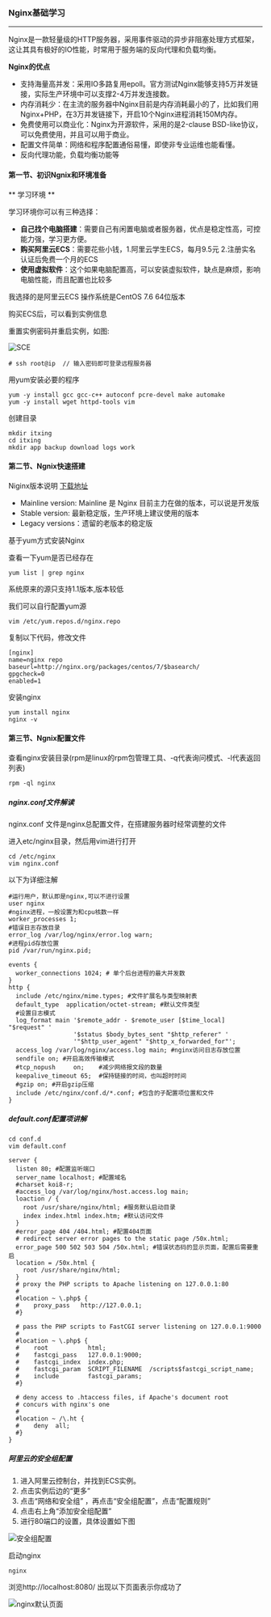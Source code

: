 ### Nginx基础学习

------

Nginx是一款轻量级的HTTP服务器，采用事件驱动的异步非阻塞处理方式框架，这让其具有极好的IO性能，时常用于服务端的反向代理和负载均衡。

**Nginx的优点**

- 支持海量高并发：采用IO多路复用epoll。官方测试Nginx能够支持5万并发链接，实际生产环境中可以支撑2-4万并发连接数。
- 内存消耗少：在主流的服务器中Nginx目前是内存消耗最小的了，比如我们用Nginx+PHP，在3万并发链接下，开启10个Nginx进程消耗150M内存。
- 免费使用可以商业化：Nginx为开源软件，采用的是2-clause BSD-like协议，可以免费使用，并且可以用于商业。
- 配置文件简单：网络和程序配置通俗易懂，即使非专业运维也能看懂。
- 反向代理功能，负载均衡功能等

#### 第一节、初识Ngnix和环境准备

** 学习环境 **

学习环境你可以有三种选择：

- **自己找个电脑搭建**：需要自己有闲置电脑或者服务器，优点是稳定性高，可控能力强，学习更方便。
- **购买阿里云ECS**：需要花些小钱，1.阿里云学生ECS，每月9.5元 2.注册实名认证后免费一个月的ECS
- **使用虚拟软件**：这个如果电脑配置高，可以安装虚拟软件，缺点是麻烦，影响电脑性能，而且配置也比较多

我选择的是阿里云ECS 操作系统是CentOS 7.6 64位版本

购买ECS后，可以看到实例信息

重置实例密码并重启实例，如图:

![SCE](./static/SCE.png)

```
# ssh root@ip  // 输入密码即可登录远程服务器
```

用yum安装必要的程序

```
yum -y install gcc gcc-c++ autoconf pcre-devel make automake
yum -y install wget httpd-tools vim
```

创建目录

```
mkdir itxing
cd itxing
mkdir app backup download logs work
```

#### 第二节、Ngnix快速搭建

Niginx版本说明 [下载地址](http://nginx.org/en/download.html)

- Mainline version: Mainline 是 Nginx 目前主力在做的版本，可以说是开发版
- Stable version: 最新稳定版，生产环境上建议使用的版本
- Legacy versions：遗留的老版本的稳定版

基于yum方式安装Nginx

查看一下yum是否已经存在

```
yum list | grep nginx
```

系统原来的源只支持1.1版本,版本较低

我们可以自行配置yum源

```
vim /etc/yum.repos.d/nginx.repo
```

复制以下代码，修改文件

```
[nginx]
name=nginx repo
baseurl=http://nginx.org/packages/centos/7/$basearch/
gpgcheck=0
enabled=1
```

安装nginx

```
yum install nginx
nginx -v
```

#### 第三节、Ngnix配置文件

查看nginx安装目录(rpm是linux的rpm包管理工具、-q代表询问模式、-l代表返回列表)

```
rpm -ql nginx
```

##### nginx.conf文件解读

nginx.conf 文件是nginx总配置文件，在搭建服务器时经常调整的文件

进入etc/nginx目录，然后用vim进行打开

```
cd /etc/nginx
vim nginx.conf
```

以下为详细注解

```
#运行用户，默认即是nginx,可以不进行设置
user nginx
#nginx进程，一般设置为和cpu核数一样
worker_processes 1;
#错误日志存放目录
error_log /var/log/nginx/error.log warn;
#进程pid存放位置
pid /var/run/nginx.pid;

events {
  worker_connections 1024; # 单个后台进程的最大并发数
}
http {
  include /etc/nginx/mime.types; #文件扩展名与类型映射表
  default_type  application/octet-stream; #默认文件类型
  #设置日志模式
  log_format main '$remote_addr - $remote_user [$time_local] "$request" '
                  '$status $body_bytes_sent "$http_referer" '
                  '"$http_user_agent" "$http_x_forwarded_for"';
  access_log /var/log/nginx/access.log main; #nginx访问日志存放位置
  sendfile on; #开启高效传输模式
  #tcp_nopush     on;    #减少网络报文段的数量
  keepalive_timeout 65;  #保持链接的时间，也叫超时时间
  #gzip on; #开启gzip压缩
  include /etc/nginx/conf.d/*.conf; #包含的子配置项位置和文件
}
```

##### default.conf配置项讲解

```
cd conf.d
vim default.conf
```

```
server {
  listen 80; #配置监听端口
  server_name localhost; #配置域名
  #charset koi8-r;
  #access_log /var/log/nginx/host.access.log main;
  loaction / {
    root /usr/share/nginx/html; #服务默认启动目录
    index index.html index.htm; #默认访问文件
  }
  #error_page 404 /404.html; #配置404页面
  # redirect server error pages to the static page /50x.html;
  error_page 500 502 503 504 /50x.html; #错误状态码的显示页面，配置后需要重启
  location = /50x.html {
    root /usr/share/nginx/html;
  }
  # proxy the PHP scripts to Apache listening on 127.0.0.1:80
  #
  #location ~ \.php$ {
  #    proxy_pass   http://127.0.0.1;
  #}

  # pass the PHP scripts to FastCGI server listening on 127.0.0.1:9000
  #
  #location ~ \.php$ {
  #    root           html;
  #    fastcgi_pass   127.0.0.1:9000;
  #    fastcgi_index  index.php;
  #    fastcgi_param  SCRIPT_FILENAME  /scripts$fastcgi_script_name;
  #    include        fastcgi_params;
  #}

  # deny access to .htaccess files, if Apache's document root
  # concurs with nginx's one
  #
  #location ~ /\.ht {
  #    deny  all;
  #}
}
```

##### 阿里云的安全组配置

1. 进入阿里云控制台，并找到ECS实例。
2. 点击实例后边的“更多”
3. 点击“网络和安全组” ，再点击“安全组配置”，点击“配置规则”
4. 点击右上角“添加安全组配置”
5. 进行80端口的设置，具体设置如下图

![安全组配置](./static/安全组配置.png)

启动nginx

```
nginx
```

浏览http://localhost:8080/   出现以下页面表示你成功了

![nginx默认页面](./static/nginx默认页面.png)